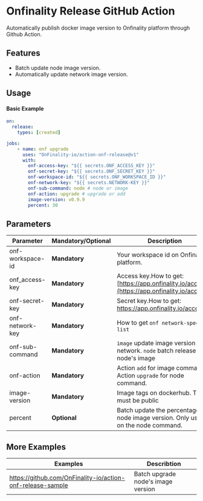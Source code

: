# Onfinality Release GitHub Action
Automatically publish docker image version to Onfinality platform through Github Action.
## Features
- Batch update node image version.
- Automatically update network image version.

## Usage
#### Basic Example
```yaml
on: 
  release:
    types: [created]

jobs:
    - name: onf upgrade
      uses: "OnFinality-io/action-onf-release@v1"
      with:
        onf-access-key: "${{ secrets.ONF_ACCESS_KEY }}"
        onf-secret-key: "${{ secrets.ONF_SECRET_KEY }}"
        onf-workspace-id: "${{ secrets.ONF_WORKSPACE_ID }}"
        onf-network-key: "${{ secrets.NETWORK-KEY }}"
        onf-sub-command: node # node or image
        onf-action: upgrade # upgrade or add
        image-version: v0.9.9
        percent: 30

```
## Parameters

|Parameter|**Mandatory**/**Optional**  | Description |
|--|--|--|
| onf-workspace-id | **Mandatory** | Your workspace id on Onfinality platform. |
| onf_access-key | **Mandatory** | Access key.How to get: [https://app.onfinality.io/account](https://app.onfinality.io/account) |
| onf-secret-key | **Mandatory** | Secret key.How to get: https://app.onfinality.io/account |
| onf-network-key | **Mandatory** | How to get `onf network-spec list`|
| onf-sub-command | **Mandatory** | `image` update image version of network.  `node` batch release node's image|
| onf-action | **Mandatory** |  Action `add` for image command. Action `upgrade` for node command.|
| image-version | **Mandatory** | Image tags on dockerhub. This must be public |
| percent | **Optional** | Batch update the percentage of node image version. Only used on the node command. |

## More Examples
|  Examples | Describtion |
| ------------ | ------------ | 
|  https://github.com/OnFinality-io/action-onf-release-sample | Batch upgrade node's image version|

